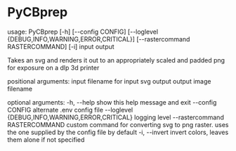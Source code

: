 # PyCBprep

usage: PyCBprep [-h] [--config CONFIG]
                [--loglevel {DEBUG,INFO,WARNING,ERROR,CRITICAL}]
                [--rastercommand RASTERCOMMAND] [-i]
                input output

Takes an svg and renders it out to an appropriately scaled and padded png for
exposure on a dlp 3d printer

positional arguments:
  input                 filename for input svg
  output                output image filename

optional arguments:
  -h, --help            show this help message and exit
  --config CONFIG       alternate .env config file
  --loglevel {DEBUG,INFO,WARNING,ERROR,CRITICAL}
                        logging level
  --rastercommand RASTERCOMMAND
                        custom command for converting svg to png raster. uses
                        the one supplied by the config file by default
  -i, --invert          invert colors, leaves them alone if not specified
